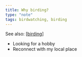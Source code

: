 ```yaml
---
title: Why birding?
type: "note"
tags: birdwatching, birding
---
```


See also: [[birding]]

- Looking for a hobby
- Reconnect with my local place 


[//begin]: # "Autogenerated link references for markdown compatibility"
[birding]: birding "Birding"
[//end]: # "Autogenerated link references"